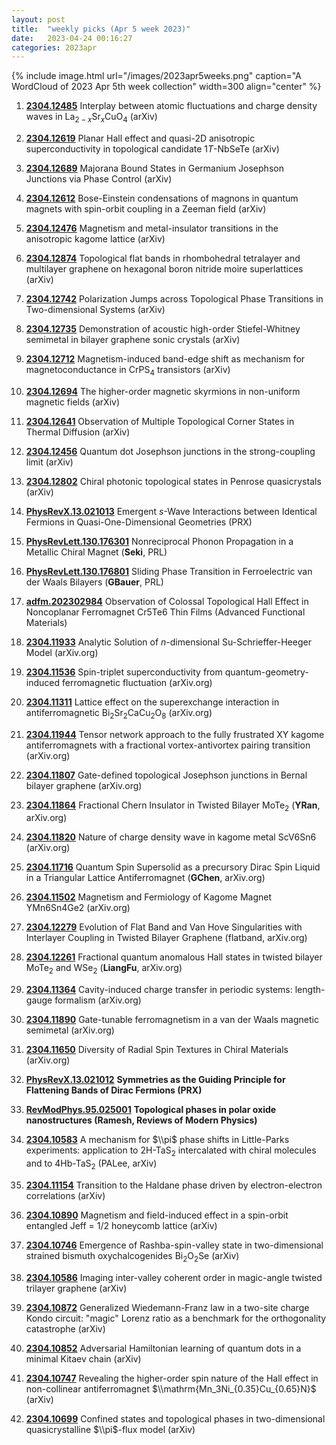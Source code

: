 ```yaml
---
layout: post
title:  "weekly picks (Apr 5 week 2023)"
date:   2023-04-24 00:16:27
categories: 2023apr
---
```



{% include image.html url="/images/2023apr5weeks.png" caption="A WordCloud of 2023 Apr 5th week collection" width=300 align="center" %}




1. **[2304.12485](http://arxiv.org/abs/2304.12485)** Interplay between atomic fluctuations and charge density waves in La$_{2-x}$Sr$_{x}$CuO$_{4}$ (arXiv)

1. **[2304.12619](http://arxiv.org/abs/2304.12619)** Planar Hall effect and quasi-2D anisotropic superconductivity in topological candidate 1$T$-NbSeTe (arXiv)

1. **[2304.12689](http://arxiv.org/abs/2304.12689)** Majorana Bound States in Germanium Josephson Junctions via Phase Control (arXiv)

1. **[2304.12612](http://arxiv.org/abs/2304.12612)** Bose-Einstein condensations of magnons in quantum magnets with spin-orbit coupling in a Zeeman field (arXiv)

1. **[2304.12476](http://arxiv.org/abs/2304.12476)** Magnetism and metal-insulator transitions in the anisotropic kagome lattice (arXiv)

1. **[2304.12874](http://arxiv.org/abs/2304.12874)** Topological flat bands in rhombohedral tetralayer and multilayer graphene on hexagonal boron nitride moire superlattices (arXiv)

1. **[2304.12742](http://arxiv.org/abs/2304.12742)** Polarization Jumps across Topological Phase Transitions in Two-dimensional Systems (arXiv)

1. **[2304.12735](http://arxiv.org/abs/2304.12735)** Demonstration of acoustic high-order Stiefel-Whitney semimetal in bilayer graphene sonic crystals (arXiv)

1. **[2304.12712](http://arxiv.org/abs/2304.12712)** Magnetism-induced band-edge shift as mechanism for magnetoconductance in CrPS$_4$ transistors (arXiv)

1. **[2304.12694](http://arxiv.org/abs/2304.12694)** The higher-order magnetic skyrmions in non-uniform magnetic fields (arXiv)

1. **[2304.12641](http://arxiv.org/abs/2304.12641)** Observation of Multiple Topological Corner States in Thermal Diffusion (arXiv)

1. **[2304.12456](http://arxiv.org/abs/2304.12456)** Quantum dot Josephson junctions in the strong-coupling limit (arXiv)

1. **[2304.12802](http://arxiv.org/abs/2304.12802)** Chiral photonic topological states in Penrose quasicrystals (arXiv)





1. **[PhysRevX.13.021013](https://link.aps.org/doi/10.1103/PhysRevX.13.021013)** Emergent $s$-Wave Interactions between Identical Fermions in Quasi-One-Dimensional Geometries (PRX)

1. **[PhysRevLett.130.176301](https://link.aps.org/doi/10.1103/PhysRevLett.130.176301)** Nonreciprocal Phonon Propagation in a Metallic Chiral Magnet (**Seki**, PRL)

1. **[PhysRevLett.130.176801](https://link.aps.org/doi/10.1103/PhysRevLett.130.176801)** Sliding Phase Transition in Ferroelectric van der Waals Bilayers (**GBauer**, PRL)




1. **[adfm.202302984](https://onlinelibrary.wiley.com/doi/abs/10.1002/adfm.202302984)** Observation of Colossal Topological Hall Effect in Noncoplanar Ferromagnet Cr5Te6 Thin Films (Advanced Functional Materials)



1. **[2304.11933](http://arxiv.org/abs/2304.11933)** Analytic Solution of $n$-dimensional Su-Schrieffer-Heeger Model (arXiv.org)

1. **[2304.11536](http://arxiv.org/abs/2304.11536)** Spin-triplet superconductivity from quantum-geometry-induced ferromagnetic fluctuation (arXiv.org)

1. **[2304.11311](http://arxiv.org/abs/2304.11311)** Lattice effect on the superexchange interaction in antiferromagnetic Bi$_2$Sr$_2$CaCu$_2$O$_8$ (arXiv.org)

1. **[2304.11944](http://arxiv.org/abs/2304.11944)** Tensor network approach to the fully frustrated XY kagome antiferromagnets with a fractional vortex-antivortex pairing transition (arXiv.org)

1. **[2304.11807](http://arxiv.org/abs/2304.11807)** Gate-defined topological Josephson junctions in Bernal bilayer graphene (arXiv.org)

1. **[2304.11864](http://arxiv.org/abs/2304.11864)** Fractional Chern Insulator in Twisted Bilayer MoTe$_2$ (**YRan**, arXiv.org)

1. **[2304.11820](http://arxiv.org/abs/2304.11820)** Nature of charge density wave in kagome metal ScV6Sn6 (arXiv.org)

1. **[2304.11716](http://arxiv.org/abs/2304.11716)** Quantum Spin Supersolid as a precursory Dirac Spin Liquid in a Triangular Lattice Antiferromagnet (**GChen**, arXiv.org)

1. **[2304.11502](http://arxiv.org/abs/2304.11502)** Magnetism and Fermiology of Kagome Magnet YMn6Sn4Ge2 (arXiv.org)

1. **[2304.12279](http://arxiv.org/abs/2304.12279)** Evolution of Flat Band and Van Hove Singularities with Interlayer Coupling in Twisted Bilayer Graphene (flatband, arXiv.org)

1. **[2304.12261](http://arxiv.org/abs/2304.12261)** Fractional quantum anomalous Hall states in twisted bilayer MoTe$_2$ and WSe$_2$ (**LiangFu**, arXiv.org)

1. **[2304.11364](http://arxiv.org/abs/2304.11364)** Cavity-induced charge transfer in periodic systems: length-gauge formalism (arXiv.org)

1. **[2304.11890](http://arxiv.org/abs/2304.11890)** Gate-tunable ferromagnetism in a van der Waals magnetic semimetal (arXiv.org)

1. **[2304.11650](http://arxiv.org/abs/2304.11650)** Diversity of Radial Spin Textures in Chiral Materials (arXiv.org)

1. **[PhysRevX.13.021012](https://link.aps.org/doi/10.1103/PhysRevX.13.021012)** **Symmetries as the Guiding Principle for Flattening Bands of Dirac Fermions (PRX)**



1. **[RevModPhys.95.025001](https://link.aps.org/doi/10.1103/RevModPhys.95.025001)** **Topological phases in polar oxide nanostructures (Ramesh, Reviews of Modern Physics)**



1. **[2304.10583](http://arxiv.org/abs/2304.10583)** A mechanism for $\\pi$ phase shifts in Little-Parks experiments: application to 2H-TaS$_2$ intercalated with chiral molecules and to 4Hb-TaS$_2$ (PALee, arXiv)

1. **[2304.11154](http://arxiv.org/abs/2304.11154)** Transition to the Haldane phase driven by electron-electron correlations (arXiv)

1. **[2304.10890](http://arxiv.org/abs/2304.10890)** Magnetism and field-induced effect in a spin-orbit entangled Jeff = 1/2 honeycomb lattice (arXiv)

1. **[2304.10746](http://arxiv.org/abs/2304.10746)** Emergence of Rashba-spin-valley state in two-dimensional strained bismuth oxychalcogenides Bi$_{2}$O$_{2}$Se (arXiv)

1. **[2304.10586](http://arxiv.org/abs/2304.10586)** Imaging inter-valley coherent order in magic-angle twisted trilayer graphene (arXiv)

1. **[2304.10872](http://arxiv.org/abs/2304.10872)** Generalized Wiedemann-Franz law in a two-site charge Kondo circuit: \"magic\" Lorenz ratio as a benchmark for the orthogonality catastrophe (arXiv)

1. **[2304.10852](http://arxiv.org/abs/2304.10852)** Adversarial Hamiltonian learning of quantum dots in a minimal Kitaev chain (arXiv)

1. **[2304.10747](http://arxiv.org/abs/2304.10747)** Revealing the higher-order spin nature of the Hall effect in non-collinear antiferromagnet $\\mathrm{Mn_3Ni_{0.35}Cu_{0.65}N}$ (arXiv)

1. **[2304.10699](http://arxiv.org/abs/2304.10699)** Confined states and topological phases in two-dimensional quasicrystalline $\\pi$-flux model (arXiv)
